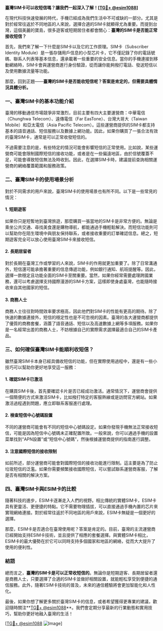 **臺灣SIM卡可以收短信嗎？讓我們一起深入了解！[[TG💪+ @esim1088](https://t.me/s/esim1088)]**

在現代科技快速發展的時代，手機已經成為我們生活中不可或缺的一部分。尤其是對於經常往返於不同地區的人來說，選擇合適的SIM卡就顯得尤為重要。而提到台灣，這個美麗的寶島，很多遊客或短期居住者都會關心：**臺灣的SIM卡是否能正常接收短信？**

首先，我們來了解一下什麼是SIM卡以及它的工作原理。SIM卡（Subscriber Identity Module）是一張存儲用戶信息的小型芯片卡，它不僅記錄了你的電話號碼、聯系人列表等基本信息，還承載著一些重要的安全信息。當你的手機連接到移動網絡時，SIM卡會與運營商進行身份驗證，從而讓你能夠撥打電話、發送短信以及使用數據流量等功能。

那麼，回到正題——**臺灣的SIM卡是否能收短信呢？答案是肯定的，但需要具體情況具體分析。**

### **一、臺灣SIM卡的基本功能介紹**

臺灣的移動通信市場競爭非常激烈，目前主要有四大主要運營商：中華電信（Chunghwa Telecom）、遠傳電信（Far EasTone）、台灣大哥大（Taiwan Mobile）和亞太電信（Asia Pacific Telecom）。這些運營商提供的SIM卡都支持基本的語音通話、短信服務以及數據上網功能。因此，如果你購買了一張合法有效的臺灣SIM卡，通常是可以正常收發短信的。

不過需要注意的是，有些特定的情況可能會影響短信的正常使用。比如說，某些運營商可能會限制國際短信的接收功能，或者是在一些偏遠地區，由於信號覆蓋不足，可能會導致短信無法及時收到。因此，在選擇SIM卡時，建議提前查詢相關運營商的網絡覆蓋範圍和服務政策。

### **二、臺灣SIM卡的使用場景分析**

對於不同需求的用戶來說，臺灣SIM卡的使用場景也有所不同。以下是一些常見的情況：

#### **1. 短期遊客**
如果你只是短暫地到臺灣旅遊，那麼購買一張當地的SIM卡是非常方便的。無論是乘坐公共交通、尋找美食還是購物導航，都能通過手機輕鬆解決。而短信功能則可以幫助你在陌生環境中與朋友保持聯系，或者接收重要的訂單確認信息。總之，短期遊客完全可以放心使用臺灣SIM卡來接收短信。

#### **2. 長期居留者**
對於長期在臺灣工作或學習的人來說，SIM卡的作用就更加重要了。除了日常溝通外，短信還可能承擔著重要的信息傳遞功能，例如銀行通知、航班提醒等。因此，選擇一款穩定且功能全面的SIM卡至關重要。當然，如果你經常需要處理跨國業務，還可以考慮選擇支持國際漫游的SIM卡方案，這樣即使身處臺灣，也能隨時接收來自其他國家的短信。

#### **3. 商務人士**
商務人士往往對時間效率要求極高，因此他們對SIM卡的性能有更高的期待。除了快速的數據連接外，短信的穩定性也是不可忽視的因素。臺灣的各大運營商都提供了優質的商務套餐，涵蓋了語音通話、短信以及高速數據上網等多項服務。如果你是一名經常出差的商務人士，不妨根據自己的實際需求選擇最適合自己的SIM卡產品。

### **三、如何確保臺灣SIM卡能順利收短信？**

雖然臺灣SIM卡本身已經具備收短信的功能，但在實際使用過程中，還是有一些小技巧可以幫助你更好地享受這一服務：

#### **1. 確認SIM卡已激活**
在購買SIM卡後，首先要確認卡片是否已經成功激活。通常情況下，運營商會提供一個簡便的方式來激活SIM卡，比如撥打特定的客服熱線或是訪問官方網站。如果激活過程遇到問題，應立即聯系客服進行處理。

#### **2. 檢查短信中心號碼設置**
不同的運營商可能會有不同的短信中心號碼設定。如果你發現手機無法正常接收短信，可能是因為短信中心號碼未正確配置所致。一般來說，你可以通過手機的設置菜單找到“APN設置”或“短信中心號碼”，然後根據運營商提供的指南進行調整。

#### **3. 注意國際短信的接收限制**
如前所述，部分運營商可能會對國際短信的接收功能進行限制。這主要是為了防止垃圾短信的泛濫。如果你需要頻繁接收國際短信，可以嘗試聯系運營商客服，了解是否有相關的解決方案。

### **四、臺灣SIM卡與ESIM卡的比較**

隨著科技的進步，ESIM卡逐漸走入人們的視野。相比傳統的實體SIM卡，ESIM卡具有更靈活、更便捷的特點。它不需要物理插拔，可以直接通過手機內置的芯片來實現網絡連接。對於經常往返於不同地區的用戶來說，ESIM卡無疑是一個更好的選擇。

那麼，ESIM卡是否適合在臺灣使用呢？答案是肯定的。目前，臺灣的主流運營商已經開始支持ESIM卡技術，並且提供了相應的套餐選擇。與實體SIM卡相比，ESIM卡的最大優勢在於它可以同時支持多個國家和地區的網絡，從而大大提升了使用的便利性。

### **結語**

總而言之，**臺灣的SIM卡是可以正常收短信的**。無論你是短期遊客、長期居留者還是商務人士，只要選擇了合適的SIM卡並做好相關設置，就能輕松享受到便捷的通信服務。此外，隨著ESIM卡技術的普及，未來的通信體驗將會更加智能化和人性化。

最後，如果你想了解更多關於臺灣SIM卡的信息，或者希望獲得更專業的建議，歡迎隨時關注**[TG💪+ @esim1088](https://t.me/s/esim1088)**。我們會定期分享最新的行業動態和實用技巧，幫助你更好地融入臺灣的生活！

[[TG💪+ @esim1088](https://t.me/s/esim1088) ![Image](https://i.postimg.cc/4NQfJmqS/Snipaste-2025-05-13-00-14-12.png)]